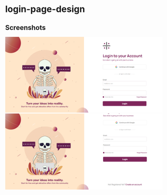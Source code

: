 # login-page-design
## Screenshots
<img src="screenshots/Screen1.png">
<img src="screenshots/screen2.png">